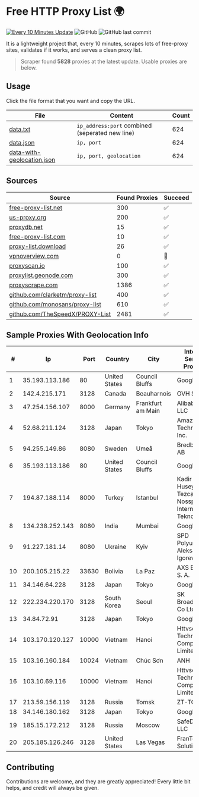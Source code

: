 
# Free HTTP Proxy List 🌍

[![Every 10 Minutes Update](https://github.com/mertguvencli/http-proxy-list/actions/workflows/main.yml/badge.svg?branch=main)](https://github.com/mertguvencli/http-proxy-list/actions/workflows/main.yml)
![GitHub](https://img.shields.io/github/license/mertguvencli/http-proxy-list)
![GitHub last commit](https://img.shields.io/github/last-commit/mertguvencli/http-proxy-list)

It is a lightweight project that, every 10 minutes, scrapes lots of free-proxy sites, validates if it works, and serves a clean proxy list.


> Scraper found **5828** proxies at the latest update. Usable proxies are below.

## Usage

Click the file format that you want and copy the URL.


|File|Content|Count|
|----|-------|-----|
|[data.txt](https://raw.githubusercontent.com/mertguvencli/http-proxy-list/main/proxy-list/data.txt)|`ip_address:port` combined (seperated new line)|624|
|[data.json](https://raw.githubusercontent.com/mertguvencli/http-proxy-list/main/proxy-list/data.json)|`ip, port`|624|
|[data-with-geolocation.json](https://raw.githubusercontent.com/mertguvencli/http-proxy-list/main/proxy-list/data-with-geolocation.json)|`ip, port, geolocation`|624|

## Sources

|Source|Found Proxies|Succeed|
|------|-------------|-------|
|[free-proxy-list.net](https://free-proxy-list.net)|300|✅|
|[us-proxy.org](https://www.us-proxy.org)|200|✅|
|[proxydb.net](http://proxydb.net)|15|✅|
|[free-proxy-list.com](https://free-proxy-list.com/?page=&port=&type%5B%5D=http&type%5B%5D=https&up_time=0&search=Search)|10|✅|
|[proxy-list.download](https://www.proxy-list.download/HTTP)|26|✅|
|[vpnoverview.com](https://vpnoverview.com/privacy/anonymous-browsing/free-proxy-servers)|0|🚫|
|[proxyscan.io](https://www.proxyscan.io)|100|✅|
|[proxylist.geonode.com](https://proxylist.geonode.com/api/proxy-list?limit=300&page=1&sort_by=lastChecked&sort_type=desc&protocols=http,https)|300|✅|
|[proxyscrape.com](https://api.proxyscrape.com/v2/?request=displayproxies&protocol=http&timeout=10000&country=all&ssl=all&anonymity=all)|1386|✅|
|[github.com/clarketm/proxy-list](https://raw.githubusercontent.com/clarketm/proxy-list/master/proxy-list-raw.txt)|400|✅|
|[github.com/monosans/proxy-list](https://raw.githubusercontent.com/monosans/proxy-list/main/proxies/http.txt)|610|✅|
|[github.com/TheSpeedX/PROXY-List](https://raw.githubusercontent.com/TheSpeedX/PROXY-List/master/http.txt)|2481|✅|


## Sample Proxies With Geolocation Info

|#|Ip|Port|Country|City|Internet Service Provider|
|-|--|----|-------|----|-------------------------|
|1|35.193.113.186|80|United States|Council Bluffs|Google LLC|
|2|142.4.215.171|3128|Canada|Beauharnois|OVH SAS|
|3|47.254.156.107|8000|Germany|Frankfurt am Main|Alibaba.com LLC|
|4|52.68.211.124|3128|Japan|Tokyo|Amazon Technologies Inc.|
|5|94.255.149.86|8080|Sweden|Umeå|Bredband2 AB|
|6|35.193.113.186|80|United States|Council Bluffs|Google LLC|
|7|194.87.188.114|8000|Turkey|Istanbul|Kadir Huseyin Tezcan Nosspeed Internet Teknolojileri|
|8|134.238.252.143|8080|India|Mumbai|Google LLC|
|9|91.227.181.14|8080|Ukraine|Kyiv|SPD Polyudov Aleksandr Igorevich|
|10|200.105.215.22|33630|Bolivia|La Paz|AXS Bolivia S. A.|
|11|34.146.64.228|3128|Japan|Tokyo|Google LLC|
|12|222.234.220.170|3128|South Korea|Seoul|SK Broadband Co Ltd|
|13|34.84.72.91|3128|Japan|Tokyo|Google LLC|
|14|103.170.120.127|10000|Vietnam|Hanoi|Httvserver Technology Company Limited|
|15|103.16.160.184|10024|Vietnam|Chúc Sơn|ANH|
|16|103.10.69.116|10000|Vietnam|Hanoi|Httvserver Technology Company Limited|
|17|213.59.156.119|3128|Russia|Tomsk|ZT-TOMSK|
|18|34.146.180.162|3128|Japan|Tokyo|Google LLC|
|19|185.15.172.212|3128|Russia|Moscow|SafeData LLC|
|20|205.185.126.246|3128|United States|Las Vegas|FranTech Solutions|



## Contributing

Contributions are welcome, and they are greatly appreciated! Every
little bit helps, and credit will always be given.

